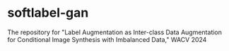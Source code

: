 # softlabel-gan
The repository for "Label Augmentation as Inter-class Data Augmentation for Conditional Image Synthesis with Imbalanced Data," WACV 2024
